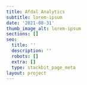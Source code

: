```yaml
---
title: Afdal Analytics
subtitle: lorem-ipsum
date: '2021-08-31'
thumb_image_alt: lorem-ipsum
sections: []
seo:
  title: ''
  description: ''
  robots: []
  extra: []
  type: stackbit_page_meta
layout: project
---
```

